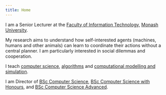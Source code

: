 ```yaml
---
title: Home
---
```


I am a Senior Lecturer at the [Faculty of Information Technology](href='http://www.infotech.monash.edu.au/ "Faculty of Information Technology"), [Monash University](http://www.monash.edu.au/ "Monash University"). 

My research aims to understand how self-interested agents (machines, humans and other animals) can learn to coordinate their actions without a central planner. I am particularly interested in social dilemmas and cooperation.

I teach [computer science](https://www.monash.edu.au/pubs/handbooks/units/FIT1008.html), [algorithms](http://www.monash.edu.au/pubs/2015handbooks/units/FIT1029.html) and [computational modelling and simulation](https://www.monash.edu.au/pubs/handbooks/units/FIT4012.html).

I am Director of [BSc Computer Science](https://www.monash.edu/study/courses/find-a-course/2020/computer-science-c2001), [BSc Computer Science with Honours](https://www.monash.edu/study/courses/find-a-course/2020/computer-science-advanced-c3001?domestic=true), and [BSc Computer Science Advanced](https://www.monash.edu/study/courses/find-a-course/2020/computer-science-advanced-c3001?domestic=true).